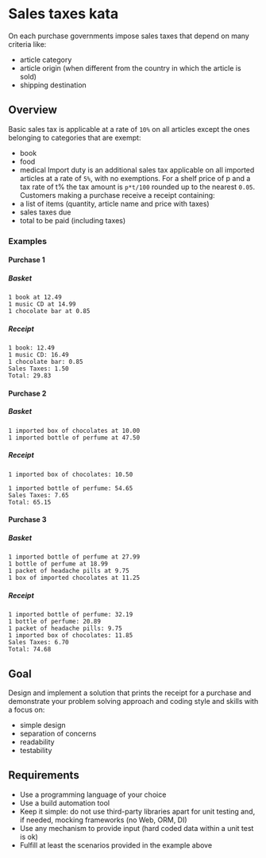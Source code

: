 # Sales taxes kata
On each purchase governments impose sales taxes that depend on many
criteria like:
- article category
- article origin (when different from the country in which the article
is sold)
- shipping destination

## Overview
Basic sales tax is applicable at a rate of `10%` on all articles
except the ones belonging to categories that are exempt:
- book
- food
- medical
Import duty is an additional sales tax applicable on all imported
articles at a rate of `5%`, with no exemptions.
For a shelf price of p and a tax rate of t% the tax amount is
`p*t/100` rounded up to the nearest `0.05`.
Customers making a purchase receive a receipt containing:
- a list of items (quantity, article name and price with taxes)
- sales taxes due
- total to be paid (including taxes)
### Examples
#### Purchase 1
##### Basket
```
1 book at 12.49
1 music CD at 14.99
1 chocolate bar at 0.85
```
##### Receipt
```
1 book: 12.49
1 music CD: 16.49
1 chocolate bar: 0.85
Sales Taxes: 1.50
Total: 29.83
```
#### Purchase 2
##### Basket
```
1 imported box of chocolates at 10.00
1 imported bottle of perfume at 47.50
```
##### Receipt
```
1 imported box of chocolates: 10.50

1 imported bottle of perfume: 54.65
Sales Taxes: 7.65
Total: 65.15
```
#### Purchase 3
##### Basket
```
1 imported bottle of perfume at 27.99
1 bottle of perfume at 18.99
1 packet of headache pills at 9.75
1 box of imported chocolates at 11.25
```
##### Receipt
```
1 imported bottle of perfume: 32.19
1 bottle of perfume: 20.89
1 packet of headache pills: 9.75
1 imported box of chocolates: 11.85
Sales Taxes: 6.70
Total: 74.68
```

## Goal
Design and implement a solution that prints the receipt for a purchase
and demonstrate your problem solving approach and coding style and
skills with a focus on:
- simple design
- separation of concerns
- readability
- testability

## Requirements
- Use a programming language of your choice
- Use a build automation tool
- Keep it simple: do not use third-party libraries apart for unit
testing and, if needed, mocking frameworks (no Web, ORM, DI)
- Use any mechanism to provide input (hard coded data within a unit
test is ok)
- Fulfill at least the scenarios provided in the example above
